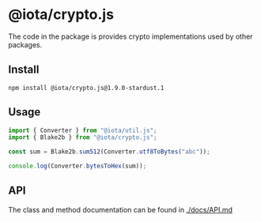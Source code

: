 # @iota/crypto.js

The code in the package is provides crypto implementations used by other packages.

## Install

```shell
npm install @iota/crypto.js@1.9.0-stardust.1
```

## Usage

```js
import { Converter } from "@iota/util.js";
import { Blake2b } from "@iota/crypto.js";

const sum = Blake2b.sum512(Converter.utf8ToBytes("abc"));

console.log(Converter.bytesToHex(sum));
```

## API

The class and method documentation can be found in [./docs/API.md](./docs/API.md)
